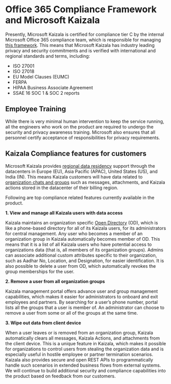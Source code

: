 # Office 365 Compliance Framework and Microsoft Kaizala

Presently, Microsoft Kaizala is certified for compliance tier C by the internal Microsoft Office 365 compliance team, which is responsible for managing [this framework](https://download.microsoft.com/download/0/4/9/049F6894-3B22-4EC6-8DBD-E4FA27019820/Microsoft_Compliance_Framework_for_Online_Services.pdf). This means that Microsoft Kaizala has industry leading privacy and security commitments and is verified with international and regional standards and terms, including:

- ISO 27001
- ISO 27018
- EU Model Clauses (EUMC)
- FERPA
- HIPAA Business Associate Agreement
- SSAE 16 SOC 1 & SOC 2 reports

## Employee Training

While there is very minimal human intervention to keep the service running, all the engineers who work on the product are required to undergo the security and privacy awareness training. Microsoft also ensures that all personnel certify acceptance of responsibilities for privacy requirements. 

## Kaizala Compliance features for customers

Microsoft Kaizala provides [regional data residency](dataresidency.md) support through the datacenters in Europe (EU), Asia Pacific (APAC), United States (US), and India (IN). This means Kaizala customers will have data related to [organization chats and groups](https://support.office.com/article/organization-chats-and-groups-in-kaizala-c8a7855c-d232-4914-811c-f6708734dcc3) such as messages, attachments, and Kaizala actions stored in the datacenter of their billing region.

Following are top compliance related features currently available in the product. 

**1. View and manage all Kaizala users with data access**

Kaizala maintains an organization specific [Open Directory](https://docs.microsoft.com/office365/kaizala/set-up-directory) (OD), which is like a phone-based directory for all of its Kaizala users, for its administrators for central management. Any user who becomes a member of an organization group in Kaizala automatically becomes member of OD. This means that it is a list of all Kaizala users who have potential access to organizations data (that is, all members of its organization groups). Admins can associate additional custom attributes specific to their organization, such as Aadhar No, Location, and Designation, for easier identification. It is also possible to delete a user from OD, which automatically revokes the group memberships for the user.

**2. Remove a user from all organization groups** 

Kaizala management portal offers advance user and group management capabilities, which makes it easier for administrators to onboard and exit employees and partners. By searching for a user’s phone number, portal lists all the groups that a user is member of. An administrator can choose to remove a user from some or all of the groups at the same time. 

**3.  Wipe out data from client device**

When a user leaves or is removed from an organization group, Kaizala automatically clears all messages, Kaizala Actions, and attachments from the client device. This is a unique feature in Kaizala, which makes it possible for organizations to control users from stealing the organization data and is especially useful in hostile employee or partner termination scenarios. Kaizala also provides secure and open REST APIs to programmatically handle such scenarios in extended business flows from external systems. 
We will continue to build additional security and compliance capabilities into the product based on feedback from our customers.
